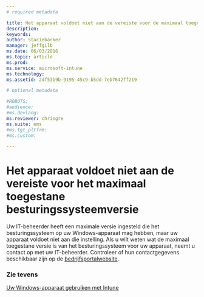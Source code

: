 ```yaml
---
# required metadata

title: Het apparaat voldoet niet aan de vereiste voor de maximaal toegestane besturingssysteemversie | Microsoft Intune
description:
keywords:
author: Staciebarker
manager: jeffgilb
ms.date: 06/03/2016
ms.topic: article
ms.prod:
ms.service: microsoft-intune
ms.technology:
ms.assetid: 2df53b9b-9195-45c9-b5dd-7eb7642ff219

# optional metadata

#ROBOTS:
#audience:
#ms.devlang:
ms.reviewer: chrisgre
ms.suite: ems
#ms.tgt_pltfrm:
#ms.custom:

---
```



# Het apparaat voldoet niet aan de vereiste voor het maximaal toegestane besturingssysteemversie

Uw IT-beheerder heeft een maximale versie ingesteld die het besturingssysteem op uw Windows-apparaat mag hebben, maar uw apparaat voldoet niet aan die instelling. Als u wilt weten wat de maximaal toegestane versie is van het besturingssysteem voor uw apparaat, neemt u contact op met uw IT-beheerder. Controleer of hun contactgegevens beschikbaar zijn op de [bedrjifsportalwebsite](http://portal.manage.microsoft.com).

### Zie tevens
[Uw Windows-apparaat gebruiken met Intune](using-your-windows-device-with-intune.md)

<!--HONumber=Jun16_HO2-->


